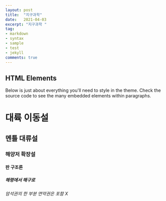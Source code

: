 ```yaml
---
layout: post
title:  "지구과학"
date:   2021-04-03
excerpt: "지구과학 "
tag:
- markdown 
- syntax
- sample
- test
- jekyll
comments: true
---
```


## HTML Elements

Below is just about everything you'll need to style in the theme. Check the source code to see the many embedded elements within paragraphs.

# 대륙 이동설

## 멘틀 대류설

### 해양저 확장설

#### 판 구조론

##### 해령에서 해구로

###### 암석권의 한 부분 연약권은 포함 X


